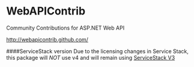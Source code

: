WebAPIContrib
=============

Community Contributions for ASP.NET Web API

http://webapicontrib.github.com/

####ServiceStack version
Due to the licensing changes in Service Stack, this package will *NOT* use v4 and will remain using [ServiceStack V3](https://github.com/ServiceStackV3/ServiceStackV3)

